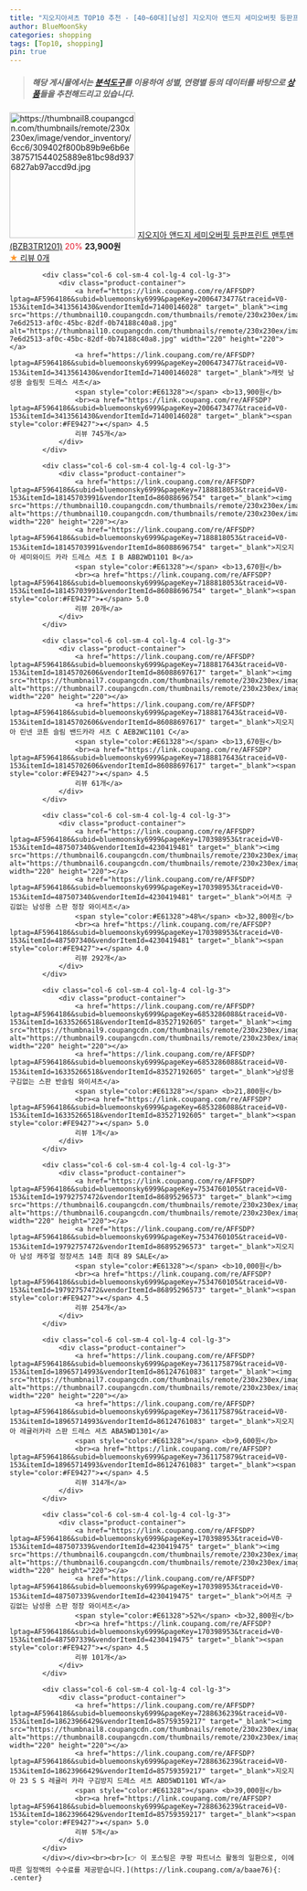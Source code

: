 ```yaml
---
title: "지오지아셔츠 TOP10 추천 - [40~60대][남성] 지오지아 앤드지 세미오버핏 등판프린트 맨투맨 (BZB3TR1201)"
author: BlueMoonSky
categories: shopping
tags: [Top10, shopping]
pin: true
---
```


> ##### 해당 게시물에서는 [**분석도구**](https://itemscout.io/)를 이용하여 **성별**, **연령별** 등의 데이터를 바탕으로 [**상품**](https://link.coupang.com/a/baae76)들을 추천해드리고 있습니다.
<div class="container"><div class="row">
            <div class="col-6 col-sm-4 col-lg-4 col-lg-3">
                <div class="product-container">
                    <a href="https://link.coupang.com/re/AFFSDP?lptag=AF5964186&subid=bluemoonsky6999&pageKey=7500624074&traceid=V0-153&itemId=19633724432&vendorItemId=86740095614" target="_blank"><img src="https://thumbnail8.coupangcdn.com/thumbnails/remote/230x230ex/image/vendor_inventory/6cc6/309402f800b89b9e6b6e387571544025889e81bc98d9376827ab97accd9d.jpg" alt="https://thumbnail8.coupangcdn.com/thumbnails/remote/230x230ex/image/vendor_inventory/6cc6/309402f800b89b9e6b6e387571544025889e81bc98d9376827ab97accd9d.jpg" width="220" height="220"></a>
                    <a href="https://link.coupang.com/re/AFFSDP?lptag=AF5964186&subid=bluemoonsky6999&pageKey=7500624074&traceid=V0-153&itemId=19633724432&vendorItemId=86740095614" target="_blank">지오지아 앤드지 세미오버핏 등판프린트 맨투맨 (BZB3TR1201)</a>
                    <span style="color:#E61328">20%</span> <b>23,900원</b>
                    <br><a href="https://link.coupang.com/re/AFFSDP?lptag=AF5964186&subid=bluemoonsky6999&pageKey=7500624074&traceid=V0-153&itemId=19633724432&vendorItemId=86740095614" target="_blank"><span style="color:#FE9427">★</span> 
                    리뷰 0개</a>
                </div>
            </div>
            
            <div class="col-6 col-sm-4 col-lg-4 col-lg-3">
                <div class="product-container">
                    <a href="https://link.coupang.com/re/AFFSDP?lptag=AF5964186&subid=bluemoonsky6999&pageKey=2006473477&traceid=V0-153&itemId=3413561430&vendorItemId=71400146028" target="_blank"><img src="https://thumbnail10.coupangcdn.com/thumbnails/remote/230x230ex/image/retail/images/5165501405302-7e6d2513-af0c-45bc-82df-0b74188c40a8.jpg" alt="https://thumbnail10.coupangcdn.com/thumbnails/remote/230x230ex/image/retail/images/5165501405302-7e6d2513-af0c-45bc-82df-0b74188c40a8.jpg" width="220" height="220"></a>
                    <a href="https://link.coupang.com/re/AFFSDP?lptag=AF5964186&subid=bluemoonsky6999&pageKey=2006473477&traceid=V0-153&itemId=3413561430&vendorItemId=71400146028" target="_blank">캐럿 남성용 슬림핏 드레스 셔츠</a>
                    <span style="color:#E61328"></span> <b>13,900원</b>
                    <br><a href="https://link.coupang.com/re/AFFSDP?lptag=AF5964186&subid=bluemoonsky6999&pageKey=2006473477&traceid=V0-153&itemId=3413561430&vendorItemId=71400146028" target="_blank"><span style="color:#FE9427">★</span> 4.5
                    리뷰 745개</a>
                </div>
            </div>
            
            <div class="col-6 col-sm-4 col-lg-4 col-lg-3">
                <div class="product-container">
                    <a href="https://link.coupang.com/re/AFFSDP?lptag=AF5964186&subid=bluemoonsky6999&pageKey=7188818053&traceid=V0-153&itemId=18145703991&vendorItemId=86088696754" target="_blank"><img src="https://thumbnail10.coupangcdn.com/thumbnails/remote/230x230ex/image/vendor_inventory/2f7f/7a802a611545ba2a5740822d4db78fea133af6e6edd77eb16e05a2288d6a.jpg" alt="https://thumbnail10.coupangcdn.com/thumbnails/remote/230x230ex/image/vendor_inventory/2f7f/7a802a611545ba2a5740822d4db78fea133af6e6edd77eb16e05a2288d6a.jpg" width="220" height="220"></a>
                    <a href="https://link.coupang.com/re/AFFSDP?lptag=AF5964186&subid=bluemoonsky6999&pageKey=7188818053&traceid=V0-153&itemId=18145703991&vendorItemId=86088696754" target="_blank">지오지아 세미와이드 카라 드레스 셔츠 I B ABB2WD1101 B</a>
                    <span style="color:#E61328"></span> <b>13,670원</b>
                    <br><a href="https://link.coupang.com/re/AFFSDP?lptag=AF5964186&subid=bluemoonsky6999&pageKey=7188818053&traceid=V0-153&itemId=18145703991&vendorItemId=86088696754" target="_blank"><span style="color:#FE9427">★</span> 5.0
                    리뷰 20개</a>
                </div>
            </div>
            
            <div class="col-6 col-sm-4 col-lg-4 col-lg-3">
                <div class="product-container">
                    <a href="https://link.coupang.com/re/AFFSDP?lptag=AF5964186&subid=bluemoonsky6999&pageKey=7188817643&traceid=V0-153&itemId=18145702606&vendorItemId=86088697617" target="_blank"><img src="https://thumbnail7.coupangcdn.com/thumbnails/remote/230x230ex/image/vendor_inventory/df64/91e9d5a134039f014e34304f42845736e7778f90e3214e7aa9234e1aa51e.jpg" alt="https://thumbnail7.coupangcdn.com/thumbnails/remote/230x230ex/image/vendor_inventory/df64/91e9d5a134039f014e34304f42845736e7778f90e3214e7aa9234e1aa51e.jpg" width="220" height="220"></a>
                    <a href="https://link.coupang.com/re/AFFSDP?lptag=AF5964186&subid=bluemoonsky6999&pageKey=7188817643&traceid=V0-153&itemId=18145702606&vendorItemId=86088697617" target="_blank">지오지아 린넨 코튼 슬림 밴드카라 셔츠 C AEB2WC1101 C</a>
                    <span style="color:#E61328"></span> <b>13,670원</b>
                    <br><a href="https://link.coupang.com/re/AFFSDP?lptag=AF5964186&subid=bluemoonsky6999&pageKey=7188817643&traceid=V0-153&itemId=18145702606&vendorItemId=86088697617" target="_blank"><span style="color:#FE9427">★</span> 4.5
                    리뷰 61개</a>
                </div>
            </div>
            
            <div class="col-6 col-sm-4 col-lg-4 col-lg-3">
                <div class="product-container">
                    <a href="https://link.coupang.com/re/AFFSDP?lptag=AF5964186&subid=bluemoonsky6999&pageKey=170398953&traceid=V0-153&itemId=487507340&vendorItemId=4230419481" target="_blank"><img src="https://thumbnail6.coupangcdn.com/thumbnails/remote/230x230ex/image/vendor_inventory/fd56/ab94698654b165cc20757e871a4edf3a5a603689eb129ff9c0c766a4ad2d.jpg" alt="https://thumbnail6.coupangcdn.com/thumbnails/remote/230x230ex/image/vendor_inventory/fd56/ab94698654b165cc20757e871a4edf3a5a603689eb129ff9c0c766a4ad2d.jpg" width="220" height="220"></a>
                    <a href="https://link.coupang.com/re/AFFSDP?lptag=AF5964186&subid=bluemoonsky6999&pageKey=170398953&traceid=V0-153&itemId=487507340&vendorItemId=4230419481" target="_blank">어셔츠 구김없는 남성용 스판 정장 와이셔츠</a>
                    <span style="color:#E61328">48%</span> <b>32,800원</b>
                    <br><a href="https://link.coupang.com/re/AFFSDP?lptag=AF5964186&subid=bluemoonsky6999&pageKey=170398953&traceid=V0-153&itemId=487507340&vendorItemId=4230419481" target="_blank"><span style="color:#FE9427">★</span> 4.0
                    리뷰 292개</a>
                </div>
            </div>
            
            <div class="col-6 col-sm-4 col-lg-4 col-lg-3">
                <div class="product-container">
                    <a href="https://link.coupang.com/re/AFFSDP?lptag=AF5964186&subid=bluemoonsky6999&pageKey=6853286088&traceid=V0-153&itemId=16335266518&vendorItemId=83527192605" target="_blank"><img src="https://thumbnail9.coupangcdn.com/thumbnails/remote/230x230ex/image/vendor_inventory/8a1b/3fbc0a4a3686dbbfebbd2b0a95f1193d5120543f9b760ddbae062649097a.jpg" alt="https://thumbnail9.coupangcdn.com/thumbnails/remote/230x230ex/image/vendor_inventory/8a1b/3fbc0a4a3686dbbfebbd2b0a95f1193d5120543f9b760ddbae062649097a.jpg" width="220" height="220"></a>
                    <a href="https://link.coupang.com/re/AFFSDP?lptag=AF5964186&subid=bluemoonsky6999&pageKey=6853286088&traceid=V0-153&itemId=16335266518&vendorItemId=83527192605" target="_blank">남성용 구김없는 스판 반슬림 와이셔츠</a>
                    <span style="color:#E61328"></span> <b>21,800원</b>
                    <br><a href="https://link.coupang.com/re/AFFSDP?lptag=AF5964186&subid=bluemoonsky6999&pageKey=6853286088&traceid=V0-153&itemId=16335266518&vendorItemId=83527192605" target="_blank"><span style="color:#FE9427">★</span> 5.0
                    리뷰 1개</a>
                </div>
            </div>
            
            <div class="col-6 col-sm-4 col-lg-4 col-lg-3">
                <div class="product-container">
                    <a href="https://link.coupang.com/re/AFFSDP?lptag=AF5964186&subid=bluemoonsky6999&pageKey=7534760105&traceid=V0-153&itemId=19792757472&vendorItemId=86895296573" target="_blank"><img src="https://thumbnail6.coupangcdn.com/thumbnails/remote/230x230ex/image/vendor_inventory/d595/35a1ec50b57e5a9e3eea814a7edf0ea25f1e75313e5e5dedba55d9ebc875.jpg" alt="https://thumbnail6.coupangcdn.com/thumbnails/remote/230x230ex/image/vendor_inventory/d595/35a1ec50b57e5a9e3eea814a7edf0ea25f1e75313e5e5dedba55d9ebc875.jpg" width="220" height="220"></a>
                    <a href="https://link.coupang.com/re/AFFSDP?lptag=AF5964186&subid=bluemoonsky6999&pageKey=7534760105&traceid=V0-153&itemId=19792757472&vendorItemId=86895296573" target="_blank">지오지아 남성 캐주얼 정장셔츠 14종 최대 89 SALE</a>
                    <span style="color:#E61328"></span> <b>10,000원</b>
                    <br><a href="https://link.coupang.com/re/AFFSDP?lptag=AF5964186&subid=bluemoonsky6999&pageKey=7534760105&traceid=V0-153&itemId=19792757472&vendorItemId=86895296573" target="_blank"><span style="color:#FE9427">★</span> 4.5
                    리뷰 254개</a>
                </div>
            </div>
            
            <div class="col-6 col-sm-4 col-lg-4 col-lg-3">
                <div class="product-container">
                    <a href="https://link.coupang.com/re/AFFSDP?lptag=AF5964186&subid=bluemoonsky6999&pageKey=7361175879&traceid=V0-153&itemId=18965714993&vendorItemId=86124761083" target="_blank"><img src="https://thumbnail7.coupangcdn.com/thumbnails/remote/230x230ex/image/vendor_inventory/68a1/55a32d5b20a50a93684a37b784ef8ddbbcfaef1a0004dbddd6ecb275ff94.jpg" alt="https://thumbnail7.coupangcdn.com/thumbnails/remote/230x230ex/image/vendor_inventory/68a1/55a32d5b20a50a93684a37b784ef8ddbbcfaef1a0004dbddd6ecb275ff94.jpg" width="220" height="220"></a>
                    <a href="https://link.coupang.com/re/AFFSDP?lptag=AF5964186&subid=bluemoonsky6999&pageKey=7361175879&traceid=V0-153&itemId=18965714993&vendorItemId=86124761083" target="_blank">지오지아 레귤러카라 스판 드레스 셔츠 ABA5WD1301</a>
                    <span style="color:#E61328"></span> <b>9,600원</b>
                    <br><a href="https://link.coupang.com/re/AFFSDP?lptag=AF5964186&subid=bluemoonsky6999&pageKey=7361175879&traceid=V0-153&itemId=18965714993&vendorItemId=86124761083" target="_blank"><span style="color:#FE9427">★</span> 4.5
                    리뷰 314개</a>
                </div>
            </div>
            
            <div class="col-6 col-sm-4 col-lg-4 col-lg-3">
                <div class="product-container">
                    <a href="https://link.coupang.com/re/AFFSDP?lptag=AF5964186&subid=bluemoonsky6999&pageKey=170398953&traceid=V0-153&itemId=487507339&vendorItemId=4230419475" target="_blank"><img src="https://thumbnail6.coupangcdn.com/thumbnails/remote/230x230ex/image/vendor_inventory/fd56/ab94698654b165cc20757e871a4edf3a5a603689eb129ff9c0c766a4ad2d.jpg" alt="https://thumbnail6.coupangcdn.com/thumbnails/remote/230x230ex/image/vendor_inventory/fd56/ab94698654b165cc20757e871a4edf3a5a603689eb129ff9c0c766a4ad2d.jpg" width="220" height="220"></a>
                    <a href="https://link.coupang.com/re/AFFSDP?lptag=AF5964186&subid=bluemoonsky6999&pageKey=170398953&traceid=V0-153&itemId=487507339&vendorItemId=4230419475" target="_blank">어셔츠 구김없는 남성용 스판 정장 와이셔츠</a>
                    <span style="color:#E61328">52%</span> <b>32,800원</b>
                    <br><a href="https://link.coupang.com/re/AFFSDP?lptag=AF5964186&subid=bluemoonsky6999&pageKey=170398953&traceid=V0-153&itemId=487507339&vendorItemId=4230419475" target="_blank"><span style="color:#FE9427">★</span> 4.5
                    리뷰 101개</a>
                </div>
            </div>
            
            <div class="col-6 col-sm-4 col-lg-4 col-lg-3">
                <div class="product-container">
                    <a href="https://link.coupang.com/re/AFFSDP?lptag=AF5964186&subid=bluemoonsky6999&pageKey=7288636239&traceid=V0-153&itemId=18623966429&vendorItemId=85759359217" target="_blank"><img src="https://thumbnail8.coupangcdn.com/thumbnails/remote/230x230ex/image/vendor_inventory/4f4a/1b20efb89e212796f7dc827c6c12a75714043d132f4df7f1e10da250c56b.JPG" alt="https://thumbnail8.coupangcdn.com/thumbnails/remote/230x230ex/image/vendor_inventory/4f4a/1b20efb89e212796f7dc827c6c12a75714043d132f4df7f1e10da250c56b.JPG" width="220" height="220"></a>
                    <a href="https://link.coupang.com/re/AFFSDP?lptag=AF5964186&subid=bluemoonsky6999&pageKey=7288636239&traceid=V0-153&itemId=18623966429&vendorItemId=85759359217" target="_blank">지오지아 23 S S 레귤러 카라 구김방지 드레스 셔츠 ABD5WD1101 WT</a>
                    <span style="color:#E61328"></span> <b>39,000원</b>
                    <br><a href="https://link.coupang.com/re/AFFSDP?lptag=AF5964186&subid=bluemoonsky6999&pageKey=7288636239&traceid=V0-153&itemId=18623966429&vendorItemId=85759359217" target="_blank"><span style="color:#FE9427">★</span> 5.0
                    리뷰 5개</a>
                </div>
            </div>
            </div></div><br><br>[👉 이 포스팅은 쿠팡 파트너스 활동의 일환으로, 이에 따른 일정액의 수수료를 제공받습니다.](https://link.coupang.com/a/baae76){: .center}